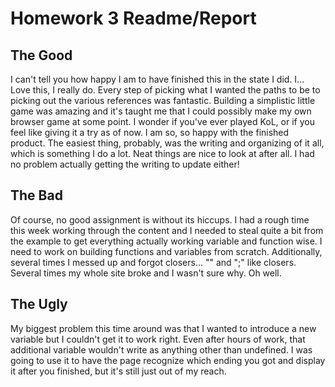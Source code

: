 # Homework 3 Readme/Report

## The Good

I can't tell you how happy I am to have finished this in the state I did. I... Love this, I really do. Every step of picking what I wanted the paths to be to picking out the various references was fantastic. Building a simplistic little game was amazing and it's taught me that I could possibly make my own browser game at some point. I wonder if you've ever played KoL, or if you feel like giving it a try as of now. I am so, so happy with the finished product. The easiest thing, probably, was the writing and organizing of it all, which is something I do a lot. Neat things are nice to look at after all. I had no problem actually getting the writing to update either!

## The Bad

Of course, no good assignment is without its hiccups. I had a rough time this week working through the content and I needed to steal quite a bit from the example to get everything actually working variable and function wise. I need to work on building functions and variables from scratch. Additionally, several times I messed up and forgot closers... "</div>" and ";" like closers. Several times my whole site broke and I wasn't sure why. Oh well.

## The Ugly

My biggest problem this time around was that I wanted to introduce a new variable but I couldn't get it to work right. Even after hours of work, that additional variable wouldn't write as anything other than undefined. I was going to use it to have the page recognize which ending you got and display it after you finished, but it's still just out of my reach.
